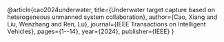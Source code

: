 @article{cao2024underwater,
  title={Underwater target capture based on heterogeneous unmanned system collaboration},
  author={Cao, Xiang and Liu, Wenzhang and Ren, Lu},
  journal={IEEE Transactions on Intelligent Vehicles},
  pages={1--14},
  year={2024},
  publisher={IEEE}
}